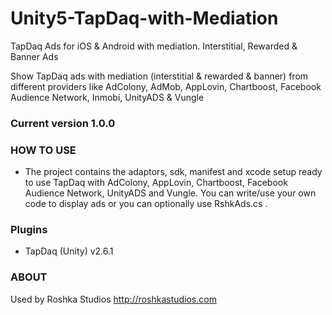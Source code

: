 # Unity5-TapDaq-with-Mediation
TapDaq Ads for iOS & Android with mediation.
Interstitial, Rewarded & Banner Ads

Show TapDaq ads with mediation (interstitial &amp; rewarded &amp; banner) from different providers like AdColony, AdMob, AppLovin, Chartboost, Facebook Audience Network, Inmobi, UnityADS &amp; Vungle

### Current version 1.0.0 ###


### HOW TO USE ###
* The project contains the adaptors, sdk, manifest and xcode setup ready to use TapDaq with AdColony, AppLovin, Chartboost, Facebook Audience Network, UnityADS and Vungle. You can write/use your own code to display ads or you can optionally use RshkAds.cs .

### Plugins ###

* TapDaq (Unity) v2.6.1

### ABOUT ###
Used by Roshka Studios http://roshkastudios.com
